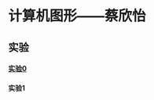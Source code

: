 <html>
	<head>
		<meta charset="utf-8">
	</head>
		<h1>计算机图形——蔡欣怡</h1>
		<h2>实验</h2>
	<h4>
      <a href="1.html">实验0</a> 
</h4>
	<h4>实验1</h4>
		
</html>
